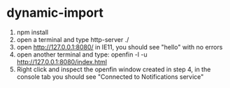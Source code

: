 # dynamic-import

1) npm install
2) open a terminal and type http-server ./
3) open http://127.0.0.1:8080/ in IE11, you should see "hello" with no errors
4) open another terminal and type: openfin -l -u http://127.0.0.1:8080/index.html
5) Right click and inspect the openfin window created in step 4, in the console tab you should see "Connected to Notifications service"
